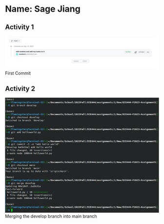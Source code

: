 # Name: Sage Jiang

## Activity 1
![Image of the first commit](https://raw.githubusercontent.com/stardust-s/ECE444-F2023-Assignment1/main/img/1.png "First Commit")
First Commit

## Activity 2
![Output of merge commend](https://raw.githubusercontent.com/stardust-s/ECE444-F2023-Assignment1/main/img/2.png "Merging develop into main")
Merging the develop branch into main branch
